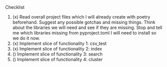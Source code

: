 Checklist

1. (x) Read overall project files which I will already create with poetry beforehand. Suggest any possible gotchas and missing things. Think about the libraries we will need and see if they are missing. Stop and tell me which libraries missing from pyproject.toml I will need to install so we do it now.
2. (x) Implement slice of functionality 1: csv_test
3. (x) Implement slice of functionality 2: index
4. () Implement slice of functionality 3: search
5. () Implement slice of functionality 4: cluster
